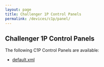 ```yaml
---
layout: page
title: Challenger 1P Control Panels
permalink: /devices/c1p/panel/
---
```


Challenger 1P Control Panels
---

The following C1P Control Panels are available:

- [default.xml](default.xml)
